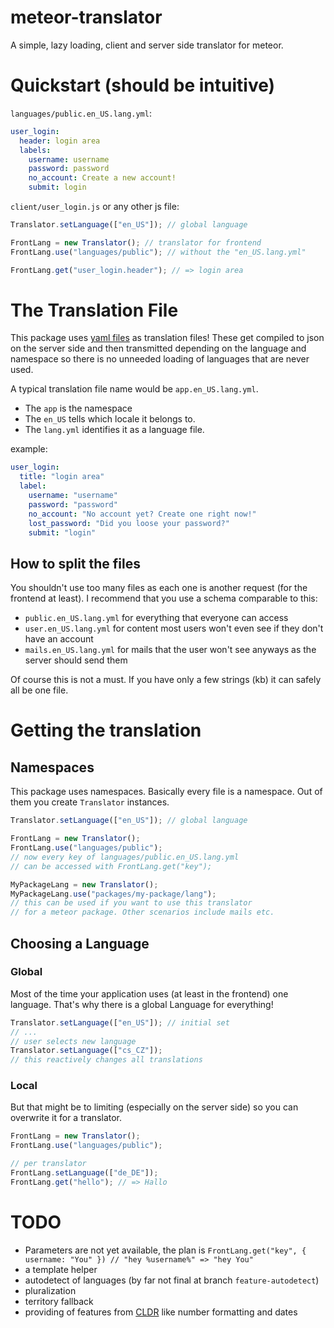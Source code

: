 # meteor-translator

A simple, lazy loading, client and server side translator for meteor.

# Quickstart (should be intuitive)

`languages/public.en_US.lang.yml`:
```YAML
user_login:
  header: login area
  labels:
    username: username
    password: password
    no_account: Create a new account!
    submit: login
```

`client/user_login.js` or any other js file:
```JavaScript
Translator.setLanguage(["en_US"]); // global language

FrontLang = new Translator(); // translator for frontend
FrontLang.use("languages/public"); // without the "en_US.lang.yml"

FrontLang.get("user_login.header"); // => login area
```

# The Translation File
This package uses [yaml files](http://www.yaml.org/) as translation files! These get compiled to json on the server side and then transmitted depending on the language and namespace so there is no unneeded loading of languages that are never used.

A typical translation file name would be `app.en_US.lang.yml`.
- The `app` is the namespace
- The `en_US` tells which locale it belongs to.
- The `lang.yml` identifies it as a language file.
 
example:

```YAML
user_login:
  title: "login area"
  label:
    username: "username"
    password: "password"
    no_account: "No account yet? Create one right now!"
    lost_password: "Did you loose your password?"
    submit: "login"
```

## How to split the files

You shouldn't use too many files as each one is another request (for the frontend at least).
I recommend that you use a schema comparable to this:
- `public.en_US.lang.yml` for everything that everyone can access
- `user.en_US.lang.yml` for content most users won't even see if they don't have an account
- `mails.en_US.lang.yml` for mails that the user won't see anyways as the server should send them

Of course this is not a must. If you have only a few strings (kb) it can safely all be one file.

# Getting the translation

## Namespaces
This package uses namespaces. Basically every file is a namespace. Out of them you create `Translator` instances.
```JavaScript
Translator.setLanguage(["en_US"]); // global language

FrontLang = new Translator();
FrontLang.use("languages/public");
// now every key of languages/public.en_US.lang.yml
// can be accessed with FrontLang.get("key");

MyPackageLang = new Translator();
MyPackageLang.use("packages/my-package/lang");
// this can be used if you want to use this translator
// for a meteor package. Other scenarios include mails etc.
```

## Choosing a Language
### Global
Most of the time your application uses (at least in the frontend) one language.
That's why there is a global Language for everything!
```JavaScript
Translator.setLanguage(["en_US"]); // initial set
// ... 
// user selects new language
Translator.setLanguage(["cs_CZ"]);
// this reactively changes all translations
```

### Local
But that might be to limiting (especially on the server side) so you can overwrite it for a translator.
```JavaScript
FrontLang = new Translator();
FrontLang.use("languages/public");

// per translator
FrontLang.setLanguage(["de_DE"]);
FrontLang.get("hello"); // => Hallo
```

# TODO
- Parameters are not yet available, the plan is `FrontLang.get("key", { username: "You" }) // "hey %username%" => "hey You"`
- a template helper
- autodetect of languages (by far not final at branch `feature-autodetect`)
- pluralization
- territory fallback
- providing of features from [CLDR](http://cldr.unicode.org/) like number formatting and dates
